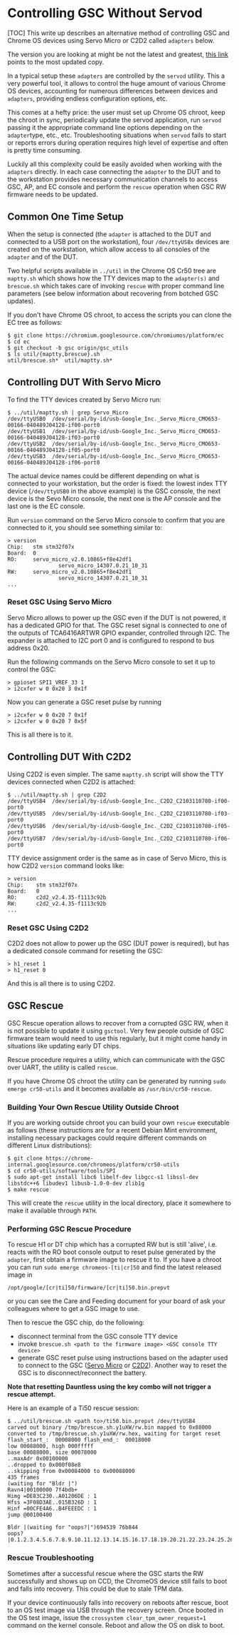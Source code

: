 # Controlling GSC Without Servod
[TOC]
This write up describes an alternative method of controlling GSC and Chrome
OS devices using Servo Micro or C2D2 called `adapters` below.

The version you are looking at might be not the latest and greatest, [this
link](https://chromium.googlesource.com/chromiumos/platform/ec/+/refs/heads/gsc_utils/docs/gsc_without_servod.md)
points to the most updated copy.

In a typical setup these `adapters` are controlled by the `servod` utility.
This a very powerful tool, it allows to control the huge amount of various
Chrome OS devices, accounting for numerous differences between devices and
`adapters`, providing endless configuration options, etc.

This comes at a hefty price: the user must set up Chrome OS chroot, keep the
chroot in sync, periodically update the servod application, run `servod`
passing it the appropriate command line options depending on the
`adapter`type, etc., etc. Troubleshooting situations when `servod` fails to
start or reports errors during operation requires high level of expertise and
often is pretty time consuming.

Luckily all this complexity could be easily avoided when working with the
`adapters` directly. In each case connecting the `adapter` to the DUT and to
the workstation provides necessary communication channels to access GSC, AP,
and EC console and perform the `rescue` operation when GSC RW firmware needs to
be updated.

## Common One Time Setup

When the setup is connected (the `adapter` is attached to the DUT and connected
to a USB port on the workstation), four `/dev/ttyUSBx` devices are created on
the workstation, which allow access to all consoles of the `adapter` and of the
DUT.

Two helpful scripts available in `../util` in the Chrome OS Cr50 tree are
`maptty.sh` which shows how the TTY devices map to the `adapter(s)` and
`brescue.sh` which takes care of invoking `rescue` with proper command line
parameters (see below information about recovering from botched GSC updates).

If you don't have Chrome OS chroot, to access the scripts you can clone the EC
tree as follows:

```
$ git clone https://chromium.googlesource.com/chromiumos/platform/ec
$ cd ec
$ git checkout -b gsc origin/gsc_utils
$ ls util/{maptty,brescue}.sh
util/brescue.sh*  util/maptty.sh*
```

## Controlling DUT With Servo Micro

To find the TTY devices created by Servo Micro run:
```
$ ../util/maptty.sh | grep Servo_Micro
/dev/ttyUSB0  /dev/serial/by-id/usb-Google_Inc._Servo_Micro_CMO653-00166-040489J04128-if00-port0
/dev/ttyUSB1  /dev/serial/by-id/usb-Google_Inc._Servo_Micro_CMO653-00166-040489J04128-if03-port0
/dev/ttyUSB2  /dev/serial/by-id/usb-Google_Inc._Servo_Micro_CMO653-00166-040489J04128-if05-port0
/dev/ttyUSB3  /dev/serial/by-id/usb-Google_Inc._Servo_Micro_CMO653-00166-040489J04128-if06-port0
```
The actual device names could be different depending on what is connected to
your workstation, but the order is fixed: the lowest index TTY device
(`/dev/ttyUSB0` in the above example) is the GSC console, the next device is
the Sevo Micro console, the next one is the AP console and the last one is the
EC console.

Run `version` command on the Servo Micro console to confirm that you are
connected to it, you should see something similar to:
```
> version
Chip:   stm stm32f07x
Board:  0
RO:     servo_micro_v2.0.10865+f8e42df1
                servo_micro_14307.0.21_10_31
RW:     servo_micro_v2.0.10865+f8e42df1
                servo_micro_14307.0.21_10_31
...
```
### Reset GSC Using Servo Micro
Servo Micro allows to power up the GSC even if the DUT is not powered, it has
a dedicated GPIO for that. The GSC reset signal is connected to one of the
outputs of TCA6416ARTWR GPIO expander, controlled through I2C. The expander is
attached to I2C port 0 and is configured to respond to bus address 0x20.

Run the following commands on the Servo Micro console to set it up to control the GSC:
```
> gpioset SPI1_VREF_33 1
> i2cxfer w 0 0x20 3 0x1f
```
Now you can generate a GSC reset pulse by running
```
> i2cxfer w 0 0x20 7 0x1f
> i2cxfer w 0 0x20 7 0x5f
```
This is all there is to it.

## Controlling DUT With C2D2

Using C2D2 is even simpler. The same `maptty.sh` script will show the TTY
devices connected when C2D2 is attached:
```
$ ../util/maptty.sh | grep C2D2
/dev/ttyUSB4  /dev/serial/by-id/usb-Google_Inc._C2D2_C2103110780-if00-port0
/dev/ttyUSB5  /dev/serial/by-id/usb-Google_Inc._C2D2_C2103110780-if03-port0
/dev/ttyUSB6  /dev/serial/by-id/usb-Google_Inc._C2D2_C2103110780-if05-port0
/dev/ttyUSB7  /dev/serial/by-id/usb-Google_Inc._C2D2_C2103110780-if06-port0
```

TTY device assignment order is the same as in case of Servo Micro, this is how
C2D2 `version` command looks like:
```
> version
Chip:    stm stm32f07x
Board:   0
RO:      c2d2_v2.4.35-f1113c92b
RW:      c2d2_v2.4.35-f1113c92b
...
```
### Reset GSC Using C2D2
C2D2 does not allow to power up the GSC (DUT power is required), but has a
dedicated console command for resetiing the GSC:
```
> h1_reset 1
> h1_reset 0
```
And this is all there is to using C2D2.

## GSC Rescue

GSC Rescue operation allows to recover from a corrupted GSC RW, when it is not
possible to update it using `gsctool`. Very few people outside of GSC firmware
team would need to use this regularly, but it might come handy in situations
like updating early DT chips.

Rescue procedure requires a utility, which can communicate with the GSC over
UART, the utility is called `rescue`.

If you have Chrome OS chroot the utility can be generated by running `sudo
emerge cr50-utils` and it becomes available as `/usr/bin/cr50-rescue`.

### Building Your Own Rescue Utility Outside Chroot

If you are working outside chroot you can build your own `rescue` executable
as follows (these instructions are for a recent Debian Mint environment,
installing necessary packages could require different commands on different
Linux distributions):
```
$ git clone https://chrome-internal.googlesource.com/chromeos/platform/cr50-utils
$ cd cr50-utils/software/tools/SPI
$ sudo apt-get install libc6 libelf-dev libgcc-s1 libssl-dev libstdc++6 libudev1 libusb-1.0-0-dev zlib1g
$ make rescue
```
This will create the `rescue` utility in the local directory, place it
somewhere to make it available through `PATH`.

### Performing GSC Rescue Procedure

To rescue H1 or DT chip which has a corrupted RW but is still 'alive', i.e.
reacts with the RO boot console output to reset pulse generated by the
`adapter`, first obtain a firmware image to rescue it to. If you have a chroot
you can run `sudo emerge chromeos-[ti|cr]50` and find the latest released
image in
```
/opt/google/[cr|ti]50/firmware/[cr|ti]50.bin.prepvt
```
or you can see the Care and Feeding document for your board of ask your
colleagues where to get a GSC image to use.

Then to rescue the GSC chip, do the following:

 - disconnect terminal from the GSC console TTY device
 - invoke `brescue.sh <path to the firmware image> <GSC console TTY device>`
 - generate GSC reset pulse using instructions based on the adapter used to
 connect to the GSC ([Servo Micro](#reset-gsc-using-servo-micro) or
 [C2D2](#reset-gsc-using-c2d2)). Another way to reset the GSC is to
 disconnect/reconnect the battery.

**Note that resetting Dauntless using the key combo will not trigger a rescue
 attempt.**

Here is an example of a Ti50 rescue session:
```
$ ../util/brescue.sh <path to>/ti50.bin.prepvt /dev/ttyUSB4
carved out binary /tmp/brescue.sh.y1uXW/rw.bin mapped to 0x88000
converted to /tmp/brescue.sh.y1uXW/rw.hex, waiting for target reset
flash_start_:  00008000 flash_end_:  00018000
low 00088000, high 000fffff
base 00088000, size 00078000
..maxAdr 0x00100000
..dropped to 0x000f08e8
..skipping from 0x00084000 to 0x00088000
435 frames
(waiting for "Bldr |")
Ravn4|00100000 7f4bdb+
Himg =DE83C230..A01206DE : 1
Hfss =3F08D3AE..015B326D : 1
Hinf =00CFE4A6..B4FEEEDC : 1
jump @00100400

Bldr |(waiting for "oops?|")694539 76b844
oops?|0.1.2.3.4.5.6.7.8.9.10.11.12.13.14.15.16.17.18.19.20.21.22.23.24.25.26.27.28.29.30.31.32.33.34.35.36.37.38.39.40.41.42.43.44.45.46.47.48.49.50.51.52.53.54.55.56.57.58.59.60.61.62.63.64.65.66.67.68.69.70.71.72.73.74.75.76.77.78.79.80.81.82.83.84.85.86.87.88.89.90.91.92.93.94.95.96.97.98.99.100.101.102.103.104.105.106.107.108.109.110.111.112.113.114.115.116.117.118.119.120.121.122.123.124.125.126.127.128.129.130.131.132.133.134.135.136.137.138.139.140.141.142.143.144.145.146.147.148.149.150.151.152.153.154.155.156.157.158.159.160.161.162.163.164.165.166.167.168.169.170.171.172.173.174.175.176.177.178.179.180.181.182.183.184.185.186.187.188.189.190.191.192.193.194.195.196.197.198.199.200.201.202.203.204.205.206.207.208.209.210.211.212.213.214.215.216.217.218.219.220.221.222.223.224.225.226.227.228.229.230.231.232.233.234.235.236.237.238.239.240.241.242.243.244.245.246.247.248.249.250.251.252.253.254.255.256.257.258.259.260.261.262.263.264.265.266.267.268.269.270.271.272.273.274.275.276.277.278.279.280.281.282.283.284.285.286.287.288.289.290.291.292.293.294.295.296.297.298.299.300.301.302.303.304.305.306.307.308.309.310.311.312.313.314.315.316.317.318.319.320.321.322.323.324.325.326.327.328.329.330.331.332.333.334.335.336.337.338.339.340.341.342.343.344.345.346.347.348.349.350.351.352.353.354.355.356.357.358.359.360.361.362.363.364.365.366.367.368.369.370.371.372.373.374.375.376.377.378.379.380.381.382.383.384.385.386.387.388.389.390.391.392.393.394.395.396.397.398.399.400.401.402.403.404.405.406.407.408.409.410.411.412.413.414.415.416.417.418.419.420.421.422.423.424.425.426.427.428.429.430.431.432.433.434.done!
```
### Rescue Troubleshooting

Sometimes after a successful rescue where the GSC starts the RW successfully and
shows up on CCD, the ChromeOS device still fails to boot and falls into
recovery. This could be due to stale TPM data.

If your device continuously falls into recovery on reboots after rescue, boot to
an OS test image via USB through the recovery screen. Once booted in the OS test
image, issue the `crossystem clear_tpm_owner_request=1` command on the kernel
console. Reboot and allow the OS on disk to boot.
